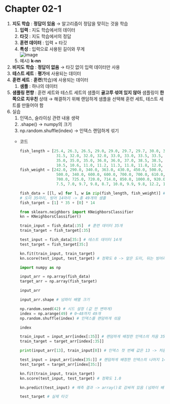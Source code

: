 # Chapter 02-1

1. **지도 학습** : **정답이 있음** → 알고리즘이 정답을 맞히는 것을 학습
    1. **입력** : 지도 학습에서의 데이터
    2. **타깃** : 지도 학습에서의 정답
    3. **훈련 데이터** : 입력 + 타깃
    4. **특성** : 입력으로 사용된 길이와 무게 <br>
   ![image](https://github.com/user-attachments/assets/f553cec2-ecfe-4cc2-9f37-c0b64f72e73a)
    5. 예시) **k-nn**
1. **비지도 학습** : **정답이 없음** → 타깃 없이 입력 데이터만 사용
2. **테스트 세트** : **평가**에 사용되는 데이터
3. **훈련 세트** : **훈련**(학습)에 사용되는 데이터
    1. **샘플** : 하나의 데이터
4. **샘플링 편향** : 훈련 세트와 테스트 세트의 샘플이 **골고루 섞여 있지 않아** 샘플링이 **한쪽으로 치우친** 상태 → 해결하기 위해 랜덤하게 샘플을 선택해 훈련 세트, 테스트 세트를 만들어야 함
5. 실습
    1. 인덱스, 슬라이싱 관련 내용 생략
    2. .shape() → numpy의 크기
    3. np.random.shuffle(index) → 인덱스 랜덤하게 섞기
    - 코드
        
        ```python
        fish_length = [25.4, 26.3, 26.5, 29.0, 29.0, 29.7, 29.7, 30.0, 30.0, 30.7, 31.0, 31.0, 
                        31.5, 32.0, 32.0, 32.0, 33.0, 33.0, 33.5, 33.5, 34.0, 34.0, 34.5, 35.0, 
                        35.0, 35.0, 35.0, 36.0, 36.0, 37.0, 38.5, 38.5, 39.5, 41.0, 41.0, 9.8, 
                        10.5, 10.6, 11.0, 11.2, 11.3, 11.8, 11.8, 12.0, 12.2, 12.4, 13.0, 14.3, 15.0]
        fish_weight = [242.0, 290.0, 340.0, 363.0, 430.0, 450.0, 500.0, 390.0, 450.0, 500.0, 475.0, 500.0, 
                        500.0, 340.0, 600.0, 600.0, 700.0, 700.0, 610.0, 650.0, 575.0, 685.0, 620.0, 680.0, 
                        700.0, 725.0, 720.0, 714.0, 850.0, 1000.0, 920.0, 955.0, 925.0, 975.0, 950.0, 6.7, 
                        7.5, 7.0, 9.7, 9.8, 8.7, 10.0, 9.9, 9.8, 12.2, 13.4, 12.2, 19.7, 19.9]
        ```
        
        ```python
        fish_data = [[l, w] for l, w in zip(fish_length, fish_weight)] # 각 생선의 길이와 무게를 하나의 리스트로 담은 2차원 리스트
        # 도미 35마리, 빙어 14마리 -> 총 49개의 샘플
        fish_target = [1] * 35 + [0] * 14
        ```
        
        ```python
        from sklearn.neighbors import KNeighborsClassifier
        kn = KNeighborsClassifier()
        ```
        
        ```python
        train_input = fish_data[:35]  # 훈련 데이터 35개
        train_target = fish_target[:35] 
        
        test_input = fish_data[35:] # 테스트 데이터 14개
        test_target = fish_target[35:]
        ```
        
        ```python
        kn.fit(train_input, train_target)
        kn.score(test_input, test_target) # 정확도 0 -> 앞은 도미, 뒤는 빙어라서 샘플링 편향
        ```
        
        ```python
        import numpy as np
        ```
        
        ```python
        input_arr = np.array(fish_data)
        target_arr = np.array(fish_target)
        
        input_arr
        ```
        
        ```python
        input_arr.shape # 넘파이 배열 크기
        ```
        
        ```python
        np.random.seed(42) # 시드 설정 (값 안 변하게)
        index = np.arange(49) # 0~48까지 49개
        np.random.shuffle(index) # 인덱스를 랜덤하게 섞음
        
        index
        ```
        
        ```python
        train_input = input_arr[index[:35]] # 랜덤하게 배정한 인덱스의 처음 35개를 훈련 세트로
        train_target = target_arr[index[:35]]
        
        print(input_arr[13], train_input[0]) # 인덱스 첫 번째 값은 13 -> 처음 나오는 건 input_arr의 14번째 원소
        ```
        
        ```python
        test_input = input_arr[index[35:]] # 랜덤하게 배정한 인덱스의 나머지 14개를 테스트 세트로
        test_target = target_arr[index[35:]]
        ```
        
        ```python
        kn.fit(train_input, train_target)
        kn.score(test_input, test_target) # 정확도 1.0
        ```
        
        ```python
        kn.predict(test_input) # 예측 결과 -> array()로 감싸져 있음 (넘파이 배열임)
        ```
        
        ```python
        test_target # 실제 타깃
        ```
